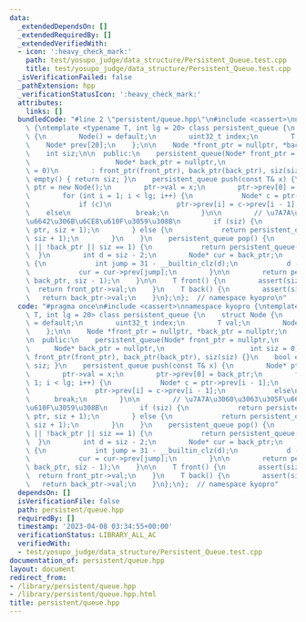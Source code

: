 ```yaml
---
data:
  _extendedDependsOn: []
  _extendedRequiredBy: []
  _extendedVerifiedWith:
  - icon: ':heavy_check_mark:'
    path: test/yosupo_judge/data_structure/Persistent_Queue.test.cpp
    title: test/yosupo_judge/data_structure/Persistent_Queue.test.cpp
  _isVerificationFailed: false
  _pathExtension: hpp
  _verificationStatusIcon: ':heavy_check_mark:'
  attributes:
    links: []
  bundledCode: "#line 2 \"persistent/queue.hpp\"\n#include <cassert>\nnamespace kyopro\
    \ {\ntemplate <typename T, int lg = 20> class persistent_queue {\n    struct Node\
    \ {\n        Node() = default;\n        uint32_t index;\n        T val;\n    \
    \    Node* prev[20];\n    };\n\n    Node *front_ptr = nullptr, *back_ptr = nullptr;\n\
    \    int siz;\n\n  public:\n    persistent_queue(Node* front_ptr = nullptr,\n\
    \                     Node* back_ptr = nullptr,\n                     int siz\
    \ = 0)\n        : front_ptr(front_ptr), back_ptr(back_ptr), siz(siz) {}\n    bool\
    \ empty() { return siz; }\n    persistent_queue push(const T& x) {\n        Node*\
    \ ptr = new Node();\n        ptr->val = x;\n        ptr->prev[0] = back_ptr;\n\
    \        for (int i = 1; i < lg; i++) {\n            Node* c = ptr->prev[i - 1];\n\
    \            if (c)\n                ptr->prev[i] = c->prev[i - 1];\n        \
    \    else\n                break;\n        }\n\n        // \u7A7A\u3060\u3063\u305F\
    \u6642\u306B\u6CE8\u610F\u3059\u308B\n        if (siz) {\n            return persistent_queue(front_ptr,\
    \ ptr, siz + 1);\n        } else {\n            return persistent_queue(ptr, ptr,\
    \ siz + 1);\n        }\n    }\n    persistent_queue pop() {\n        if (!front_ptr\
    \ || !back_ptr || siz == 1) {\n            return persistent_queue();\n      \
    \  }\n        int d = siz - 2;\n        Node* cur = back_ptr;\n        while (d)\
    \ {\n            int jump = 31 - __builtin_clz(d);\n            d -= (1 << jump);\n\
    \            cur = cur->prev[jump];\n        }\n\n        return persistent_queue(cur,\
    \ back_ptr, siz - 1);\n    }\n\n    T front() {\n        assert(siz);\n      \
    \  return front_ptr->val;\n    }\n    T back() {\n        assert(siz);\n     \
    \   return back_ptr->val;\n    }\n};\n};  // namespace kyopro\n"
  code: "#pragma once\n#include <cassert>\nnamespace kyopro {\ntemplate <typename\
    \ T, int lg = 20> class persistent_queue {\n    struct Node {\n        Node()\
    \ = default;\n        uint32_t index;\n        T val;\n        Node* prev[20];\n\
    \    };\n\n    Node *front_ptr = nullptr, *back_ptr = nullptr;\n    int siz;\n\
    \n  public:\n    persistent_queue(Node* front_ptr = nullptr,\n               \
    \      Node* back_ptr = nullptr,\n                     int siz = 0)\n        :\
    \ front_ptr(front_ptr), back_ptr(back_ptr), siz(siz) {}\n    bool empty() { return\
    \ siz; }\n    persistent_queue push(const T& x) {\n        Node* ptr = new Node();\n\
    \        ptr->val = x;\n        ptr->prev[0] = back_ptr;\n        for (int i =\
    \ 1; i < lg; i++) {\n            Node* c = ptr->prev[i - 1];\n            if (c)\n\
    \                ptr->prev[i] = c->prev[i - 1];\n            else\n          \
    \      break;\n        }\n\n        // \u7A7A\u3060\u3063\u305F\u6642\u306B\u6CE8\
    \u610F\u3059\u308B\n        if (siz) {\n            return persistent_queue(front_ptr,\
    \ ptr, siz + 1);\n        } else {\n            return persistent_queue(ptr, ptr,\
    \ siz + 1);\n        }\n    }\n    persistent_queue pop() {\n        if (!front_ptr\
    \ || !back_ptr || siz == 1) {\n            return persistent_queue();\n      \
    \  }\n        int d = siz - 2;\n        Node* cur = back_ptr;\n        while (d)\
    \ {\n            int jump = 31 - __builtin_clz(d);\n            d -= (1 << jump);\n\
    \            cur = cur->prev[jump];\n        }\n\n        return persistent_queue(cur,\
    \ back_ptr, siz - 1);\n    }\n\n    T front() {\n        assert(siz);\n      \
    \  return front_ptr->val;\n    }\n    T back() {\n        assert(siz);\n     \
    \   return back_ptr->val;\n    }\n};\n};  // namespace kyopro"
  dependsOn: []
  isVerificationFile: false
  path: persistent/queue.hpp
  requiredBy: []
  timestamp: '2023-04-08 03:34:55+00:00'
  verificationStatus: LIBRARY_ALL_AC
  verifiedWith:
  - test/yosupo_judge/data_structure/Persistent_Queue.test.cpp
documentation_of: persistent/queue.hpp
layout: document
redirect_from:
- /library/persistent/queue.hpp
- /library/persistent/queue.hpp.html
title: persistent/queue.hpp
---
```

